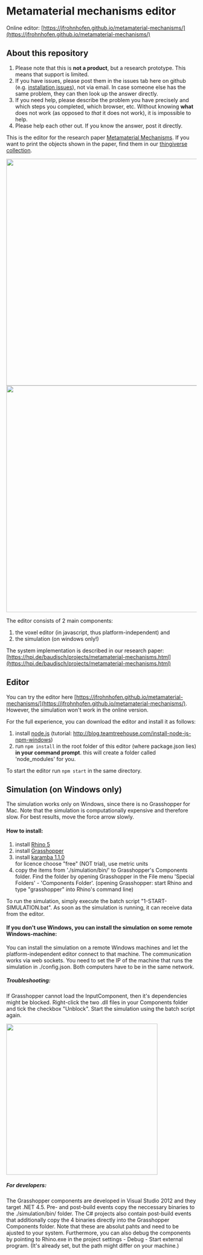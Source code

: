 # Metamaterial mechanisms editor

Online editor: [https://jfrohnhofen.github.io/metamaterial-mechanisms/](https://jfrohnhofen.github.io/metamaterial-mechanisms/)

## About this repository
1. Please note that this is **not a product**, but a research prototype. This means that support is limited.
2. If you have issues, please post them in the issues tab here on github (e.g. [installation issues](https://github.com/jfrohnhofen/metamaterial-mechanisms/issues/2)), not via email. In case someone else has the same problem, they can then look up the answer directly.
3. If you need help, please describe the problem you have precisely and which steps you completed, which browser, etc. Without knowing **what** does not work (as opposed to *that* it does not work), it is impossible to help. 
4. Please help each other out. If you know the answer, post it directly.

This is the editor for the research paper [Metamaterial Mechanisms](https://hpi.de/baudisch/projects/metamaterial-mechanisms.html). If you want to print the objects shown in the paper, find them in our [thingiverse collection](http://www.thingiverse.com/HassoPlattnerInstitute_HCI/collections/metamaterial-mechanisms).

<img src="https://hpi.de/fileadmin/_processed_/csm_WEB_door_frontal-01_e7de4434b2.png" width="600" />
<img src="https://hpi.de/fileadmin/_processed_/csm_WEB_editor-01_1d3222effd.png" width="600" />

The editor consists of 2 main components: 

1. the voxel editor (in javascript, thus platform-independent) and 
2. the simulation (on windows only!)

The system implementation is described in our research paper: [https://hpi.de/baudisch/projects/metamaterial-mechanisms.html](https://hpi.de/baudisch/projects/metamaterial-mechanisms.html)


## Editor
You can try the editor here [https://jfrohnhofen.github.io/metamaterial-mechanisms/](https://jfrohnhofen.github.io/metamaterial-mechanisms/). However, the simulation won't work in the online version.

For the full experience, you can download the editor and install it as follows:

1. install [node.js](https://nodejs.org/en/) (tutorial: http://blog.teamtreehouse.com/install-node-js-npm-windows)
2. run ```npm install``` in the root folder of this editor (where package.json lies) **in your command prompt**. this will create a folder called 'node_modules' for you.

To start the editor run ```npm start``` in the same directory.



## Simulation (on Windows only)
The simulation works only on Windows, since there is no Grasshopper for Mac. Note that the simulation is computationally expensive and therefore slow. For best results, move the force arrow slowly.  


#### How to install:

1. install [Rhino 5](http://www.rhino3d.com/download)
2. install [Grasshopper](http://www.grasshopper3d.com/page/download-1)
3. install [karamba 1.1.0](http://www.food4rhino.com/app/karamba?etx=)  
    for licence choose "free" (NOT trial), use metric units
4. copy the items from './simulation/bin/' to Grasshopper's Components folder. Find the folder by opening Grasshopper in the File menu 'Special Folders' - 'Components Folder'. (opening Grasshopper: start Rhino and type "grasshopper" into Rhino's command line)

To run the simulation, simply execute the batch script "1-START-SIMULATION.bat". As soon as the simulation is running, it can receive data from the editor.


#### If you don't use Windows, you can install the simulation on some remote Windows-machine: 
You can install the simulation on a remote Windows machines and let the platform-independent editor connect to that machine. The communication works via web sockets. You need to set the IP of the machine that runs the simulation in ./config.json. Both computers have to be in the same network.


##### Troubleshooting: 
If Grasshopper cannot load the InputComponent, then it's dependencies might be blocked. Right-click the two .dll files in your Components folder and tick the checkbox "Unblock". Start the simulation using the batch script again.

<img src="https://www13.hpi.uni-potsdam.de/fileadmin/user_upload/fachgebiete/baudisch/projects/metamaterial/metamaterial-mechanisms/deploy-info--unblock_dll.jpg" width="400" />


##### For developers:
The Grasshopper components are developed in Visual Studio 2012 and they target .NET 4.5. Pre- and post-build events copy the neccessary binaries to the ./simulation/bin/ folder. The C# projects also contain post-build events that additionally copy the 4 binaries directly into the Grasshopper Components folder. Note that these are absolut pahts and need to be ajusted to your system. Furthermore, you can also debug the components by pointing to Rhino.exe in the project settings - Debug - Start external program. (It's already set, but the path might differ on your machine.)
